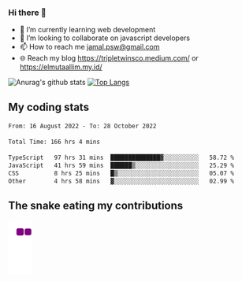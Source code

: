 ### Hi there 👋

<!--
**padepokanpenguin/padepokanpenguin** is a ✨ _special_ ✨ repository because its `README.md` (this file) appears on your GitHub profile.
-->

- 🌱 I’m currently learning  web development
- 👯 I’m looking to collaborate on javascript developers
- 📫 How to reach me jamal.psw@gmail.com
- 🌐 Reach my blog https://tripletwinsco.medium.com/ or https://elmutaallim.my.id/

![Anurag's github stats](https://github-readme-stats.vercel.app/api?username=padepokanpenguin&count_private=true&disable_animations=false&show_icons=true&theme=default)
[![Top Langs](https://github-readme-stats.vercel.app/api/top-langs/?username=padepokanpenguin&theme=default&layout=compact)](https://github.com/padepokanpenguin)

## My coding stats

<!--START_SECTION:waka-->

```text
From: 16 August 2022 - To: 28 October 2022

Total Time: 166 hrs 4 mins

TypeScript   97 hrs 31 mins  ██████████████▓░░░░░░░░░░   58.72 %
JavaScript   41 hrs 59 mins  ██████▒░░░░░░░░░░░░░░░░░░   25.29 %
CSS          8 hrs 25 mins   █▒░░░░░░░░░░░░░░░░░░░░░░░   05.07 %
Other        4 hrs 58 mins   ▓░░░░░░░░░░░░░░░░░░░░░░░░   02.99 %
```

<!--END_SECTION:waka-->


## The snake eating my contributions
![snake gif](https://github.com/padepokanpenguin/padepokanpenguin/blob/output/github-contribution-grid-snake.gif)
